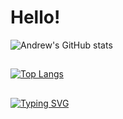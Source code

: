 # Hello!
![Andrew's GitHub stats](https://github-readme-stats.vercel.app/api?username=p1e2r&theme=dark&show_icons=true)
##
[![Top Langs](https://github-readme-stats.vercel.app/api/top-langs/?username=p1e2r&theme=dark)]()
## 
[![Typing SVG](https://readme-typing-svg.demolab.com?font=Fira+Code&weight=900&size=35&pause=1000&color=000FF7&width=435&lines=My+name+is+Andrew)]()



